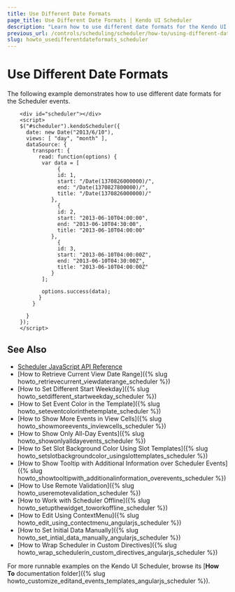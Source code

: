 ```yaml
---
title: Use Different Date Formats
page_title: Use Different Date Formats | Kendo UI Scheduler
description: "Learn how to use different date formats for the Kendo UI Scheduler events."
previous_url: /controls/scheduling/scheduler/how-to/using-different-date-formats
slug: howto_usedifferentdateformats_scheduler
---
```


# Use Different Date Formats

The following example demonstrates how to use different date formats for the Scheduler events.



```dojo
    <div id="scheduler"></div>
    <script>
    $("#scheduler").kendoScheduler({
      date: new Date("2013/6/10"),
      views: [ "day", "month" ],
      dataSource: {
        transport: {
          read: function(options) {
           var data = [
                {
                id: 1,
                start: "/Date(1370826000000)/",
                end: "/Date(1370827800000)/",
                title: "/Date(1370826000000)/"
              },
                {
                id: 2,
                start: "2013-06-10T04:00:00",
                end: "2013-06-10T04:30:00",
                title: "2013-06-10T04:00:00"
              },
                {
                id: 3,
                start: "2013-06-10T04:00:00Z",
                end: "2013-06-10T04:30:00Z",
                title: "2013-06-10T04:00:00Z"
              }
           ];

           options.success(data);
          }
        }

      }
    });
    </script>
```

## See Also

* [Scheduler JavaScript API Reference](/api/javascript/ui/scheduler)
* [How to Retrieve Current View Date Range]({% slug howto_retrievecurrent_viewdaterange_scheduler %})
* [How to Set Different Start Weekday]({% slug howto_setdifferent_startweekday_scheduler %})
* [How to Set Event Color in the Template]({% slug howto_seteventcolorinthetemplate_scheduler %})
* [How to Show More Events in View Cells]({% slug howto_showmoreevents_inviewcells_scheduler %})
* [How to Show Only All-Day Events]({% slug howto_showonlyalldayevents_scheduler %})
* [How to Set Slot Background Color Using Slot Templates]({% slug howto_setslotbackgroundcolor_usingslottemplates_scheduler %})
* [How to Show Tooltip with Additional Information over Scheduler Events]({% slug howto_showtooltipwith_additionalinformation_overevents_scheduler %})
* [How to Use Remote Validation]({% slug howto_useremotevalidation_scheduler %})
* [How to Work with Scheduler Offline]({% slug howto_setupthewidget_toworkoffline_scheduler %})
* [How to Edit Using ContextMenu]({% slug howto_edit_using_contectmenu_angularjs_scheduler %})
* [How to Set Initial Data Manually]({% slug howto_set_intial_data_manually_angularjs_scheduler %})
* [How to Wrap Scheduler in Custom Directives]({% slug howto_wrap_schedulerin_custom_directives_angularjs_scheduler %})

For more runnable examples on the Kendo UI Scheduler, browse its [**How To** documentation folder]({% slug howto_customize_editand_events_templates_angularjs_scheduler %}).
